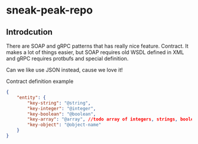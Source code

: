 # sneak-peak-repo
## Introdcution

There are SOAP and gRPC patterns that has really nice feature. Contract. It makes a lot of things easier,
but SOAP requires old WSDL defined in XML and gRPC requires protbufs and special definition.

Can we like use JSON instead, cause we love it!

Contract definition example

```json
{
    "entity": {
        "key-string": "@string",
        "key-integer": "@integer",
        "key-boolean": "@boolean",
        "key-array": "@array", //todo array of integers, strings, booleans...
        "key-object": "@object-name"
    }
}
```

